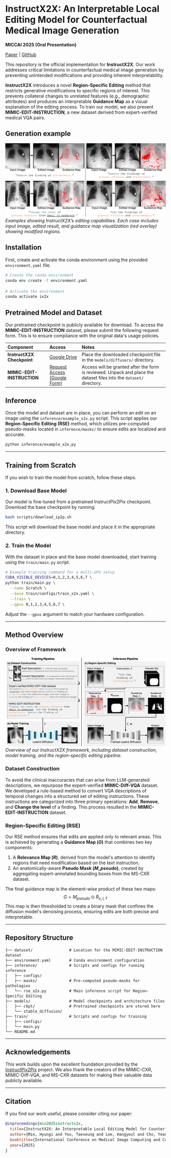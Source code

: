 # InstructX2X: An Interpretable Local Editing Model for Counterfactual Medical Image Generation

**MICCAI 2025 (Oral Presentation)**

[Paper](<link-to-your-paper>) | [GitHub](https://github.com/hgminn/InstructX2X)

This repository is the official implementation for **InstructX2X**. Our work addresses critical limitations in counterfactual medical image generation by preventing unintended modifications and providing inherent interpretability.

**InstructX2X** introduces a novel **Region-Specific Editing** method that restricts generative modifications to specific regions of interest. This prevents collateral changes to unrelated features (e.g., demographic attributes) and produces an interpretable **Guidance Map** as a visual explanation of the editing process. To train our model, we also present **MIMIC-EDIT-INSTRUCTION**, a new dataset derived from expert-verified medical VQA pairs.

## Generation example
![Generation example](imgs/examples.png)
*Examples showing InstructX2X’s editing capabilities. Each case includes input image, edited result, and guidance map visualization (red overlay) showing modified regions.*

## Installation

First, create and activate the conda environment using the provided `environment.yaml` file.

```bash
# Create the conda environment
conda env create -f environment.yaml

# Activate the environment
conda activate ix2x
```

## Pretrained Model and Dataset

Our pretrained checkpoint is publicly available for download. To access the **MIMIC-EDIT-INSTRUCTION** dataset, please submit the following request form. This is to ensure compliance with the original data's usage policies.

| Component                  | Access                                                                                      | Notes                                                                                                                  |
| :------------------------- | :------------------------------------------------------------------------------------------ | :--------------------------------------------------------------------------------------------------------------------- |
| **InstructX2X Checkpoint** | [Google Drive](https://drive.google.com/drive/folders/1DcW93YkJPIzrP8wTimZV4CU2QNCpD_KE?usp=sharing) | Place the downloaded checkpoint file in the `models/diffusers/` directory.                                                  |
| **MIMIC-EDIT-INSTRUCTION** | [Request Access (Google Form)](https://docs.google.com/forms/d/e/1FAIpQLSdJ74gHITzRolPIXy41ZmxoVhVmP3cOW97DXI7duuMjWa5YZg/viewform?usp=header)                                | Access will be granted after the form is reviewed. Unpack and place the dataset files into the `dataset/` directory. |

## Inference

Once the model and dataset are in place, you can perform an edit on an image using the `inference/example_x2x.py` script. This script applies our **Region-Specific Editing (RSE)** method, which utilizes pre-computed pseudo-masks located in `inference/masks/` to ensure edits are localized and accurate.

```bash
python inference/example_x2x.py 
```

-----

## Training from Scratch

If you wish to train the model from scratch, follow these steps.

### 1\. Download Base Model

Our model is fine-tuned from a pretrained InstructPix2Pix checkpoint. Download the base checkpoint by running:

```bash
bash scripts/download_ip2p.sh
```

This script will download the base model and place it in the appropriate directory.

### 2\. Train the Model

With the dataset in place and the base model downloaded, start training using the `train/main.py` script.

```bash
# Example training command for a multi-GPU setup
CUDA_VISIBLE_DEVICES=0,1,2,3,4,5,6,7 \
python train/main.py \
  --name Scratch \
  --base train/configs/train_x2x.yaml \
  --train \
  --gpus 0,1,2,3,4,5,6,7 \
```

Adjust the `--gpus` argument to match your hardware configuration.

-----

## Method Overview

### Overview of Framework
![Overview of the InstructX2X framework](imgs/framework.png)
*Overview of our InstructX2X framework, including dataset construction, model training, and the region-specific editing pipeline.*

### Dataset Construction

To avoid the clinical inaccuracies that can arise from LLM-generated descriptions, we repurpose the expert-verified **MIMIC-Diff-VQA** dataset. We developed a rule-based method to convert VQA descriptions of temporal changes into a structured set of editing instructions. These instructions are categorized into three primary operations: **Add**, **Remove**, and **Change the level** of a finding. This process resulted in the **MIMIC-EDIT-INSTRUCTION** dataset.

### Region-Specific Editing (RSE)

Our RSE method ensures that edits are applied only to relevant areas. This is achieved by generating a **Guidance Map ($G$)** that combines two key components:

1.  A **Relevance Map ($R$)**, derived from the model's attention to identify regions that need modification based on the text instruction.
2.  An anatomically-aware **Pseudo Mask ($M\_{pseudo}$)**, created by aggregating expert-annotated bounding boxes from the MS-CXR dataset.

The final guidance map is the element-wise product of these two maps:
$$G = M_{pseudo} \odot R_{x,I,T}$$
This map is then thresholded to create a binary mask that confines the diffusion model's denoising process, ensuring edits are both precise and interpretable.

-----

## Repository Structure

```
├── dataset/                # Location for the MIMIC-EDIT-INSTRUCTION dataset
├── environment.yaml        # Conda environment configuration
├── inference/              # Scripts and configs for running inference
│   ├── configs/
│   ├── masks/              # Pre-computed pseudo-masks for pathologies
│   └── rse_x2x.py          # Main inference script for Region-Specific Editing
├── models/                 # Model checkpoints and architecture files
│   ├── ckpt/               # Pretrained checkpoints are stored here
│   └── stable_diffusion/
├── train/                  # Scripts and configs for training
│   ├── configs/
│   └── main.py
└── README.md
```

-----

## Acknowledgements

This work builds upon the excellent foundation provided by the [InstructPix2Pix](https://github.com/timothybrooks/instruct-pix2pix) project. We also thank the creators of the MIMIC-CXR, MIMIC-Diff-VQA, and MS-CXR datasets for making their valuable data publicly available.

-----

## Citation

If you find our work useful, please consider citing our paper:

```bibtex
@inproceedings{min2025instructx2x,
  title={InstructX2X: An Interpretable Local Editing Model for Counterfactual Medical Image Generation},
  author={Min, Hyungi and You, Taeseung and Lee, Hangyeul and Cho, Yeongjae and Cho, Sungzoon},
  booktitle={International Conference on Medical Image Computing and Computer-Assisted Intervention (MICCAI)},
  year={2025}
}
```

```
```